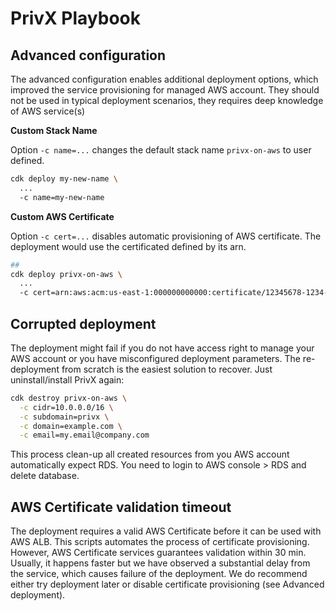 # PrivX Playbook

## Advanced configuration

The advanced configuration enables additional deployment options, which improved the service provisioning for managed AWS account. They should not be used in typical deployment scenarios, they requires deep knowledge of AWS service(s)

**Custom Stack Name**

Option `-c name=...` changes the default stack name `privx-on-aws` to user defined. 

```bash
cdk deploy my-new-name \
  ...
  -c name=my-new-name
```

**Custom AWS Certificate**

Option `-c cert=...` disables automatic provisioning of AWS certificate. The deployment would use the certificated defined by its arn.  

```bash
## 
cdk deploy privx-on-aws \
  ...
  -c cert=arn:aws:acm:us-east-1:000000000000:certificate/12345678-1234-1234-1234-123456789012
```


## Corrupted deployment

The deployment might fail if you do not have access right to manage your AWS account or you have misconfigured deployment parameters. The re-deployment from scratch is the easiest solution to recover. Just uninstall/install PrivX again:

```bash
cdk destroy privx-on-aws \
  -c cidr=10.0.0.0/16 \
  -c subdomain=privx \
  -c domain=example.com \
  -c email=my.email@company.com
```

This process clean-up all created resources from you AWS account automatically expect RDS. You need to login to AWS console > RDS and delete database. 

## AWS Certificate validation timeout

The deployment requires a valid AWS Certificate before it can be used with AWS ALB. This scripts automates the process of certificate provisioning. However, AWS Certificate services guarantees validation within 30 min. Usually, it happens faster but we have observed a substantial delay from the service, which causes failure of the deployment. We do recommend either try deployment later or disable certificate provisioning (see Advanced deployment).  
